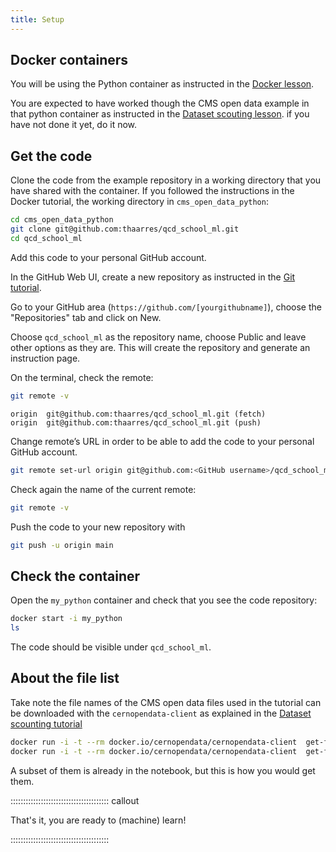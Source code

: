 ```yaml
---
title: Setup
---
```



## Docker containers

You will be using the Python container as instructed in the [Docker lesson](https://cms-opendata-workshop.github.io/workshopqcd-2024-lesson-docker/03-docker-for-cms-opendata.html#python-tools-container).

You are expected to have worked though the CMS open data example in that python container as instructed in the [Dataset scouting lesson](https://cms-opendata-workshop.github.io/workshopqcd-2024-lesson-dataset-scouting/05-what-is-in-the-data.html#inspect-datasets-with-python-tools). if you have not done it yet, do it now.


## Get the code

Clone the code from the example repository in a working directory that you have shared with the container. If you followed the instructions in the Docker tutorial, the working directory in `cms_open_data_python`: 

```bash
cd cms_open_data_python
git clone git@github.com:thaarres/qcd_school_ml.git
cd qcd_school_ml
```

Add this code to your personal GitHub account. 

In the GitHub Web UI, create a new repository as instructed in the [Git tutorial](https://cms-opendata-workshop.github.io/workshopqcd-2024-lesson-git/04-exercises.html#upload-an-existing-local-repository-to-github).

Go to your GitHub area (`https://github.com/[yourgithubname]`), choose the "Repositories" tab and click on New.

Choose `qcd_school_ml` as the repository name, choose Public and leave other options as they are. This will create the repository and generate an instruction page.

On the terminal, check the remote:

```bash
git remote -v
```

```output
origin  git@github.com:thaarres/qcd_school_ml.git (fetch)
origin  git@github.com:thaarres/qcd_school_ml.git (push)
```

Change remote’s URL in order to be able to add the code to your personal GitHub account.

```bash
git remote set-url origin git@github.com:<GitHub username>/qcd_school_ml.git
```

Check again the name of the current remote:

```bash
git remote -v
```

Push the code to your new repository with

```bash
git push -u origin main
```

## Check the container

Open the `my_python` container and check that you see the code repository:

```bash
docker start -i my_python
ls
```

The code should be visible under `qcd_school_ml`.

## About the file list

Take note the file names of the CMS open data files used in the tutorial can be downloaded with the `cernopendata-client` as explained in the [Dataset scounting tutorial](https://cms-opendata-workshop.github.io/workshopqcd-2024-lesson-dataset-scouting/04-cli-through-cernopendata-client.html#get-dataset-information)

```bash
docker run -i -t --rm docker.io/cernopendata/cernopendata-client  get-file-locations --recid 63168 --protocol xrootd 
docker run -i -t --rm docker.io/cernopendata/cernopendata-client  get-file-locations --recid 33703 --protocol xrootd
```

A subset of them is already in the notebook, but this is how you would get them.

::::::::::::::::::::::::::::::::::::::: callout

That's it, you are ready to (machine) learn!

:::::::::::::::::::::::::::::::::::::::